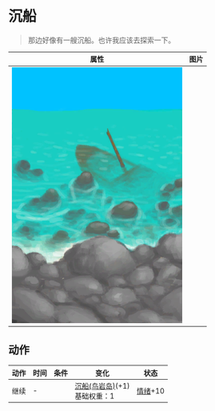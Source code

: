 # 沉船  
> 那边好像有一艘沉船。也许我应该去探索一下。  
  
  属性  |   图片   
 ----  |  ----:   
   |  ![](Sprite/Shipwreck.png)   
  
## 动作  
动作  |  时间  |  条件  |  变化  |  状态  
----  |  ----  |  ----  |  ----  |  ----  
继续<br>  |  -  |    |  [沉船(鸟岩岛)](Shipwreck.md)(+1)<br>基础权重：1<br>  |  [情绪](Morale.md)+10  
